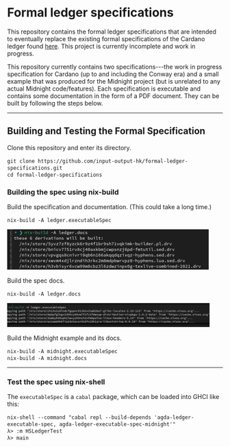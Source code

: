 # Formal ledger specifications

This repository contains the formal ledger specifications that are intended to eventually replace the existing formal specifications of the Cardano ledger found [here](https://github.com/input-output-hk/cardano-ledger). This project is currently incomplete and work in progress.

This repository currently contains two specifications---the work in progress specification for Cardano (up to and including the Conway era) and a small example that was produced for the Midnight project (but is unrelated to any actual Midnight code/features). Each specification is executable and contains some documentation in the form of a PDF document. They can be built by following the steps below.

--------------------

## Building and Testing the Formal Specification

Clone this repository and enter its directory.

```
git clone https://github.com/input-output-hk/formal-ledger-specifications.git
cd formal-ledger-specifications
```


### Building the spec using nix-build

Build the specification and documentation. (This could take a long time.)

```
nix-build -A ledger.executableSpec
```

[![screenshot 1](.img/thumbs/nix-build-ledger-executableSpec-thumb.png)](.img/nix-build-ledger-executableSpec.png)


Build the spec docs.

```
nix-build -A ledger.docs
```
[![screenshot 2](.img/thumbs/nix-build-ledger-docs-thumb.png)](.img/nix-build-ledger-docs.png)

Build the Midnight example and its docs.

```
nix-build -A midnight.executableSpec
nix-build -A midnight.docs
```

----------------------------------

### Test the spec using nix-shell


The `executableSpec` is a `cabal` package, which can be loaded into GHCI like this:

```
nix-shell --command "cabal repl --build-depends 'agda-ledger-executable-spec, agda-ledger-executable-spec-midnight'"
λ> :m HSLedgerTest
λ> main
```
